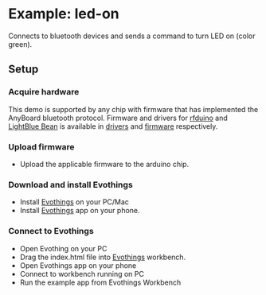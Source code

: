 # Example: led-on

Connects to bluetooth devices and sends a command to turn LED on (color green).

## Setup

### Acquire hardware

This demo is supported by any chip with firmware that has implemented the AnyBoard bluetooth protocol.
Firmware and drivers for [rfduino](http://www.rfduino.com/) and [LightBlue Bean](http://legacy.punchthrough.com/bean/) is available in [drivers](./drivers) and [firmware](./firmware) respectively.

### Upload firmware
- Upload the applicable firmware to the arduino chip.

### Download and install Evothings
- Install [Evothings](https://evothings.com/download/) on your PC/Mac
- Install [Evothings](https://evothings.com/download/) app on your phone.

### Connect to Evothings
- Open Evothing on your PC
- Drag the index.html file into [Evothings](http://evothings.com) workbench.
- Open Evothings app on your phone
- Connect to workbench running on PC
- Run the example app from Evothings Workbench

